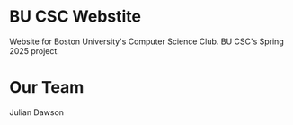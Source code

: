 # BU CSC Webstite
Website for Boston University's Computer Science Club. BU CSC's Spring 2025 project.

# Our Team
Julian Dawson
